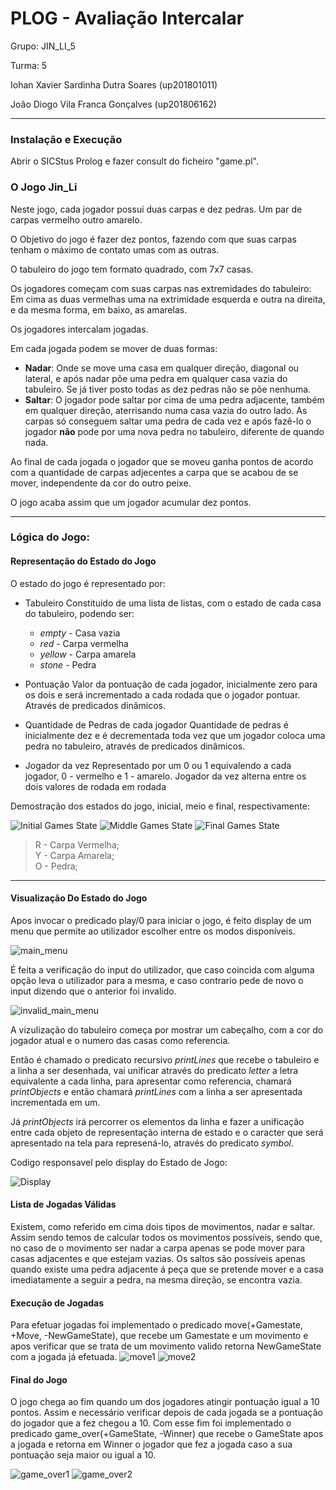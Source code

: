 # PLOG - Avaliação Intercalar

Grupo: JIN_LI_5

Turma: 5

Iohan Xavier Sardinha Dutra Soares (up201801011)

João Diogo Vila Franca Gonçalves (up201806162)

---
### Instalação e Execução
Abrir o SICStus Prolog e fazer consult do ficheiro "game.pl".

### O Jogo Jin_Li

Neste jogo, cada jogador possui duas carpas e dez pedras. Um par de carpas vermelho outro amarelo.

O Objetivo do jogo é fazer dez pontos, fazendo com que suas carpas tenham o máximo de contato umas com as outras.

O tabuleiro do jogo tem formato quadrado, com 7x7 casas.

Os jogadores começam com suas carpas nas extremidades do tabuleiro: Em cima as duas vermelhas uma na extrimidade esquerda e outra na direita, e da mesma forma, em baixo, as amarelas.

Os jogadores intercalam jogadas.

Em cada jogada podem se mover de duas formas:

- **Nadar**: Onde se move uma casa em qualquer direção, diagonal ou lateral, e após nadar põe uma pedra em qualquer casa vazia do tabuleiro. Se já tiver posto todas as dez pedras não se põe nenhuma.
- **Saltar**: O jogador pode saltar por cima de uma pedra adjacente, também em qualquer direção, aterrisando numa casa vazia do outro lado. As carpas só conseguem saltar uma pedra de cada vez e após fazê-lo o jogador **não** pode por uma nova pedra no tabuleiro, diferente de quando nada.

Ao final de cada jogada o jogador que se moveu ganha pontos de acordo com a quantidade de carpas adjecentes a carpa que se acabou de se mover, independente da cor do outro peixe.

O jogo acaba assim que um jogador acumular dez pontos.

---

### Lógica do Jogo:
#### Representação do Estado do Jogo   
O estado do jogo é representado por:

- Tabuleiro
  Constituido de uma lista de listas, com o estado de cada casa do tabuleiro, podendo ser:

  - _empty_ - Casa vazia
  - _red_ - Carpa vermelha
  - _yellow_ - Carpa amarela
  - _stone_ - Pedra

- Pontuação
  Valor da pontuação de cada jogador, inicialmente zero para os dois e será incrementado a cada rodada que o jogador pontuar. Através de predicados dinâmicos.
- Quantidade de Pedras de cada jogador
  Quantidade de pedras é inicialmente dez e é decrementada toda vez que um jogador coloca uma pedra no tabuleiro, através de predicados dinâmicos.
- Jogador da vez
  Representado por um 0 ou 1 equivalendo a cada jogador, 0 - vermelho e 1 - amarelo. Jogador da vez alterna entre os dois valores de rodada em rodada

Demostração dos estados do jogo, inicial, meio e final, respectivamente:

![Initial Games State](/initial.png)
![Middle Games State](/middle.png)
![Final Games State](/final.png)

> R - Carpa Vermelha;  
> Y - Carpa Amarela;  
> O - Pedra;

---

#### Visualização Do Estado do Jogo

Apos invocar o predicado play/0 para iniciar o jogo, é feito display de um menu que permite ao utilizador escolher entre os modos disponíveis.
 
![main_menu](/main_menu.png)

É feita a verificação do input do utilizador, que caso coincida com alguma opção leva o utilizador para a mesma, e caso contrario pede de novo o input dizendo que o anterior foi invalido.

![invalid_main_menu](/invalid_main_menu.png)

A vizulização do tabuleiro começa por mostrar um cabeçalho, com a cor do jogador atual e o numero das casas como referencia.

Então é chamado o predicato recursivo _printLines_ que recebe o tabuleiro e a linha a ser desenhada, vai unificar através do predicato _letter_ a letra equivalente a cada linha, para apresentar como referencia, chamará _printObjects_ e então chamará _printLines_ com a linha a ser apresentada incrementada em um.

Já _printObjects_ irá percorrer os elementos da linha e fazer a unificação entre cada objeto de representação interna de estado e o caracter que será apresentado na tela para represená-lo, através do predicato _symbol_.

Codigo responsavel pelo display do Estado de Jogo:

![Display](/display.png)

#### Lista de Jogadas Válidas
Existem, como referido em cima dois tipos de movimentos, nadar e saltar. Assim sendo temos de calcular todos os movimentos possíveis, sendo que, no caso de o movimento ser nadar a carpa apenas se pode mover para casas adjacentes e que estejam vazias. Os saltos são possíveis apenas quando existe uma pedra adjacente
á peça que se pretende mover e a casa imediatamente a seguir a pedra, na mesma direção, se encontra vazia.

#### Execução de Jogadas
Para efetuar jogadas foi implementado o predicado move(+Gamestate, +Move, -NewGameState), que recebe um Gamestate e um movimento e apos verificar que se trata de um movimento valido retorna NewGameState com a jogada já efetuada.
![move1](/move1.png)
![move2](/move2.png)
#### Final do Jogo
O jogo chega ao fim quando um dos jogadores atingir pontuação igual a 10 pontos. Assim e necessário verificar depois de cada jogada se a pontuação do jogador que a fez chegou a 10.
Com esse fim foi implementado o predicado game_over(+GameState, -Winner) que recebe o GameState apos a jogada e retorna em Winner o jogador que fez a jogada caso a sua pontuação seja maior ou igual a 10.  

![game_over1](/game_over_1.png)
![game_over2](/game_over_2.png)

